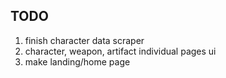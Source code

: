 ## TODO
1. finish character data scraper
5. character, weapon, artifact individual pages ui
6. make landing/home page
